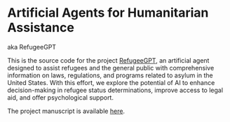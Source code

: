 # Artificial Agents for Humanitarian Assistance
aka RefugeeGPT

This is the source code for the project [RefugeeGPT](https://refugee.lipsti.cc), an artificial agent designed to assist refugees and the general public with comprehensive information on laws, regulations, and programs related to asylum in the United States. With this effort, we explore the potential of AI to enhance decision-making in refugee status determinations, improve access to legal aid, and offer psychological support.

The project manuscript is available [here](https://aarushgupta.com/refugee.pdf).
